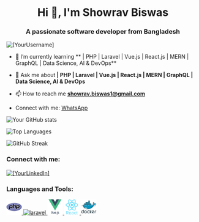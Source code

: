 <h1 align="center">Hi 👋, I'm Showrav Biswas</h1>
<h3 align="center">A passionate software developer from Bangladesh</h3>

<p align="left"> <img src="https://komarev.com/ghpvc/?username=[YourUsername]&label=Profile%20views&color=0e75b6&style=flat" alt="[YourUsername]" /> </p>

- 🌱 I’m currently learning ** | PHP | Laravel | Vue.js | React.js | MERN | GraphQL | Data Science, AI & DevOps**

- 💬 Ask me about **| PHP | Laravel | Vue.js | React.js | MERN | GraphQL | Data Science, AI & DevOps**

- 📫 How to reach me **showrav.biswas1@gmail.com**
- <span align="left">Connect with me: </span><a href="https://wa.me/01635183372" target="_blank"> WhatsApp</a>


![Your GitHub stats](https://github-readme-stats.vercel.app/api?username=ShowravBiswas&show_icons=true&theme=radical)

![Top Languages](https://github-readme-stats.vercel.app/api/top-langs/?username=ShowravBiswas&layout=compact&theme=radical)

![GitHub Streak](https://streak-stats.demolab.com/?user=ShowravBiswas&theme=radical)

<h3 align="left">Connect with me:</h3>
<p align="left">
<a href="https://www.linkedin.com/in/showrav-biswas/" target="blank"><img align="center" src="https://cdn.jsdelivr.net/npm/simple-icons@3.0.1/icons/linkedin.svg" alt="[YourLinkedIn]" height="30" width="40" /></a>
</p>

<h3 align="left">Languages and Tools:</h3>
<p align="left">
<a href="https://www.php.net" target="_blank"> <img src="https://raw.githubusercontent.com/devicons/devicon/master/icons/php/php-original.svg" alt="php" width="40" height="40"/> </a>
<a href="https://laravel.com/" target="_blank"> 
    <img src="https://upload.wikimedia.org/wikipedia/commons/9/9a/Laravel.svg" alt="laravel" width="40" height="40"/> 
</a>
<a href="https://vuejs.org/" target="_blank"> <img src="https://raw.githubusercontent.com/devicons/devicon/master/icons/vuejs/vuejs-original-wordmark.svg" alt="vuejs" width="40" height="40"/> </a>
<a href="https://reactjs.org/" target="_blank"> <img src="https://raw.githubusercontent.com/devicons/devicon/master/icons/react/react-original-wordmark.svg" alt="react" width="40" height="40"/> </a>
<a href="https://www.docker.com/" target="_blank"> <img src="https://raw.githubusercontent.com/devicons/devicon/master/icons/docker/docker-original-wordmark.svg" alt="docker" width="40" height="40"/> </a>
<!-- Add more technologies that you are skilled in -->
</p>
